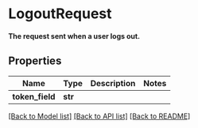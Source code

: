 # LogoutRequest

#### The request sent when a user logs out.

## Properties
Name | Type | Description | Notes
------------ | ------------- | ------------- | -------------
**token_field** | **str** |  | 

[[Back to Model list]](../README.md#documentation-for-models) [[Back to API list]](../README.md#documentation-for-api-endpoints) [[Back to README]](../README.md)


